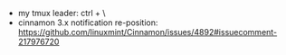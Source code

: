 - my tmux leader: ctrl + \
- cinnamon 3.x  notification re-position: https://github.com/linuxmint/Cinnamon/issues/4892#issuecomment-217976720
